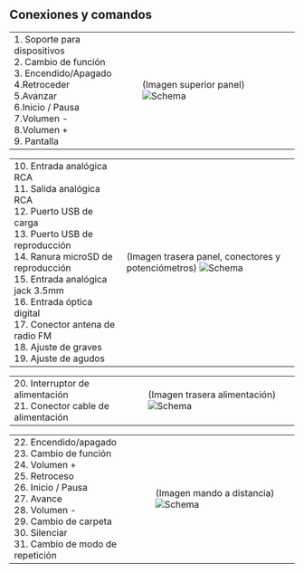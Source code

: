 ## Conexiones y comandos

| | |
|:-------|:-------|
| 1. Soporte para dispositivos <br>2. Cambio de función <br>3. Encendido/Apagado <br>4.Retroceder <br>5.Avanzar <br>6.Inicio / Pausa <br>7.Volumen - <br>8.Volumen +	 <br>9. Pantalla| (Imagen superior panel) ![Schema](http://static.energysistem.com/images/manuals/42677/56e82ab30f03f.jpg)|

| | |
|:-------|:-------|
| 10. Entrada analógica RCA <br>11. Salida analógica RCA <br>12. Puerto USB de carga <br>13. Puerto USB de reproducción <br>14. Ranura microSD de reproducción <br>15. Entrada analógica jack 3.5mm <br>16. Entrada óptica digital <br>17. Conector antena de radio FM <br>18. Ajuste de graves <br>19. Ajuste de agudos| (Imagen trasera panel, conectores y potenciómetros) ![Schema](http://static.energysistem.com/images/manuals/42677/56e82ab30f03f.jpg)|

| | |
|:-------|:-------|
| 20. Interruptor de alimentación <br>21. Conector cable de alimentación| (Imagen trasera alimentación) ![Schema](http://static.energysistem.com/images/manuals/42677/56e82ab30f03f.jpg)|

| | |
|:-------|:-------|
| 22. Encendido/apagado <br>23.  Cambio de función <br>24. Volumen + <br>25. Retroceso <br>26. Inicio / Pausa <br>27. Avance <br>28. Volumen  - <br>29. Cambio de carpeta <br>30. Silenciar <br>31. Cambio de modo de repetición| (Imagen mando a distancia) ![Schema](http://static.energysistem.com/images/manuals/42677/56e82ab30f03f.jpg)|
